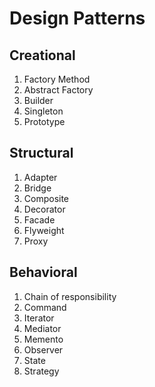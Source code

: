 # Design Patterns

## Creational

1. Factory Method
2. Abstract Factory
3. Builder
4. Singleton
5. Prototype

## Structural

1. Adapter
2. Bridge
3. Composite
4. Decorator
5. Facade
6. Flyweight
7. Proxy

## Behavioral

1. Chain of responsibility
2. Command
3. Iterator
4. Mediator
5. Memento
6. Observer
7. State
8. Strategy